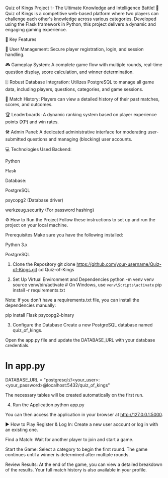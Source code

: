 Quiz of Kings Project ✨
The Ultimate Knowledge and Intelligence Battle! 🚀
Quiz of Kings is a competitive web-based platform where two players can challenge each other's knowledge across various categories. Developed using the Flask framework in Python, this project delivers a dynamic and engaging gaming experience.

🌟 Key Features

👥 User Management: Secure player registration, login, and session handling.

🎮 Gameplay System: A complete game flow with multiple rounds, real-time question display, score calculation, and winner determination.

🗄️ Robust Database Integration: Utilizes PostgreSQL to manage all game data, including players, questions, categories, and game sessions.

📜 Match History: Players can view a detailed history of their past matches, scores, and outcomes.

🏆 Leaderboards: A dynamic ranking system based on player experience points (XP) and win rates.

🛠️ Admin Panel: A dedicated administrative interface for moderating user-submitted questions and managing (blocking) user accounts.

💻 Technologies Used
Backend:

Python

Flask

Database:

PostgreSQL

psycopg2 (Database driver)

werkzeug.security (For password hashing)

⚙️ How to Run the Project
Follow these instructions to set up and run the project on your local machine.

Prerequisites
Make sure you have the following installed:

Python 3.x

PostgreSQL

1. Clone the Repository
git clone https://github.com/your-username/Quiz-of-Kings.git
cd Quiz-of-Kings

2. Set Up Virtual Environment and Dependencies
python -m venv venv
source venv/bin/activate  # On Windows, use `venv\Scripts\activate`
pip install -r requirements.txt

Note: If you don't have a requirements.txt file, you can install the dependencies manually:

pip install Flask psycopg2-binary

3. Configure the Database
Create a new PostgreSQL database named quiz_of_kings.

Open the app.py file and update the DATABASE_URL with your database credentials.

# In app.py
DATABASE_URL = "postgresql://<your_user>:<your_password>@localhost:5432/quiz_of_kings"

The necessary tables will be created automatically on the first run.

4. Run the Application
python app.py

You can then access the application in your browser at http://127.0.0.1:5000.

▶️ How to Play
Register & Log In: Create a new user account or log in with an existing one.

Find a Match: Wait for another player to join and start a game.

Start the Game: Select a category to begin the first round. The game continues until a winner is determined after multiple rounds.

Review Results: At the end of the game, you can view a detailed breakdown of the results. Your full match history is also available in your profile.
